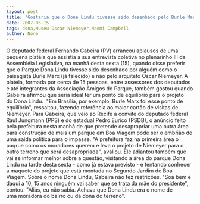 ```yaml
---
layout: post
title: "Gostaria que o Dona Lindu tivesse sido desenhado pelo Burle Marx e não pelo Niemeyer, afirma Gabeira "
date: 2007-06-15
tags: dona,Museu Oscar Niemeyer,Naomi Campbell
author: None
---
```

O deputado federal Fernando Gabeira (PV) arrancou aplausos de uma pequena plat&eacute;ia que assistia&nbsp;a sua entrevista coletiva no plenarinho III da Assembl&eacute;ia Legislativa, na manh&atilde; desta sexta (15), quando disse preferir que o Parque Dona Lindu tivesse sido desenhado por algu&eacute;m como o paisagista Burle Marx (j&aacute; falecido) e n&atilde;o pelo arquiteto Oscar Niemeyer.
A plat&eacute;ia, formada por cerca de 15 pessoas, entre assessores dos deputados e at&eacute; integrantes da Associa&ccedil;&atilde;o Amigos do Parque, tamb&eacute;m gostou quando Gabeira afirmou que seria ideal ter um ponto de equil&iacute;brio para o projeto do&nbsp;Dona Lindu.&nbsp; &quot;Em Bras&iacute;lia,&nbsp;por exemplo, Burle Marx foi esse ponto de equil&iacute;brio&quot;, ressaltou, fazendo refer&ecirc;ncia ao maior cart&atilde;o de visitas de Niemeyer.
Para Gabeira, que veio ao Recife a convite do deputado federal Raul Jungmann (PPS) e do estadual Pedro Eurico (PSDB), o an&uacute;ncio feito pela prefeitura nesta manh&atilde; de que pretende desapropriar uma outra &aacute;rea para constru&ccedil;&atilde;o de mais um parque em Boa Viagem pode ser o embri&atilde;o de uma sa&iacute;da pol&iacute;tica para o impasse.
&quot;A prefeitura faz na primeira &aacute;rea o paqrue como os moradores querem e leva o projeto de Niemeyer para o outro terreno que ser&aacute; desapropriada&quot;, avaliou. Ele adiantou tamb&eacute;m que vai se informar melhor sobre a quest&atilde;o, visitando a &aacute;rea do parque Dona Lindu na tarde desta sexta - como j&aacute; estava previsto - e tentando conhecer a maquete do projeto que est&aacute; montada no Segundo Jardim de Boa Viagem.
Sobre o nome Dona Lindu, Gabeira&nbsp;n&atilde;o fez restri&ccedil;&otilde;es. &quot;Soa bem e daqui a 10, 15 anos ningu&eacute;m vai saber que se trata da m&atilde;e do presidente&quot;, contou. &quot;Ali&aacute;s, eu n&atilde;o sabia. Achava que Dona Lindu era o nome de uma&nbsp;moradora do bairro ou da dona do terreno&quot;. 